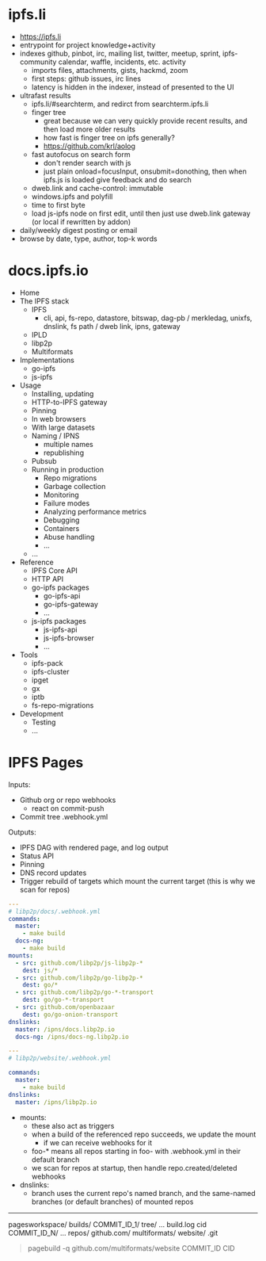 # ipfs.li

- https://ipfs.li
- entrypoint for project knowledge+activity
- indexes github, pinbot, irc, mailing list, twitter, meetup, sprint, ipfs-community calendar, waffle, incidents, etc. activity
  - imports files, attachments, gists, hackmd, zoom
  - first steps: github issues, irc lines
  - latency is hidden in the indexer, instead of presented to the UI
- ultrafast results
  - ipfs.li/#searchterm, and redirct from searchterm.ipfs.li
  - finger tree
    - great because we can very quickly provide recent results, and then load more older results
    - how fast is finger tree on ipfs generally?
    - https://github.com/krl/aolog
  - fast autofocus on search form
    - don't render search with js
    - just plain onload=focusInput, onsubmit=donothing, then when ipfs.js is loaded give feedback and do search
  - dweb.link and cache-control: immutable
  - windows.ipfs and polyfill
  - time to first byte
  - load js-ipfs node on first edit, until then just use dweb.link gateway (or local if rewritten by addon)
- daily/weekly digest posting or email
- browse by date, type, author, top-k words

# docs.ipfs.io

- Home
- The IPFS stack
  - IPFS
    - cli, api, fs-repo, datastore, bitswap, dag-pb / merkledag, unixfs, dnslink, fs path / dweb link, ipns, gateway
  - IPLD
  - libp2p
  - Multiformats
- Implementations
  - go-ipfs
  - js-ipfs
- Usage
  - Installing, updating
  - HTTP-to-IPFS gateway
  - Pinning
  - In web browsers
  - With large datasets
  - Naming / IPNS
    - multiple names
    - republishing
  - Pubsub
  - Running in production
    - Repo migrations
    - Garbage collection
    - Monitoring
    - Failure modes
    - Analyzing performance metrics
    - Debugging
    - Containers
    - Abuse handling
    - ...
  - ...
- Reference
  - IPFS Core API
  - HTTP API
  - go-ipfs packages
    - go-ipfs-api
    - go-ipfs-gateway
    - ...
  - js-ipfs packages
    - js-ipfs-api
    - js-ipfs-browser
    - ...
- Tools
  - ipfs-pack
  - ipfs-cluster
  - ipget
  - gx
  - iptb
  - fs-repo-migrations
- Development
  - Testing
  - ...


# IPFS Pages

Inputs:
- Github org or repo webhooks
  - react on commit-push
- Commit tree .webhook.yml

Outputs:
- IPFS DAG with rendered page, and log output
- Status API
- Pinning
- DNS record updates
- Trigger rebuild of targets which mount the current target (this is why we scan for repos)

```yml
---
# libp2p/docs/.webhook.yml
commands:
  master:
    - make build
  docs-ng:
    - make build
mounts:
  - src: github.com/libp2p/js-libp2p-*
    dest: js/*
  - src: github.com/libp2p/go-libp2p-*
    dest: go/*
  - src: github.com/libp2p/go-*-transport
    dest: go/go-*-transport
  - src: github.com/openbazaar
    dest: go/go-onion-transport
dnslinks:
  master: /ipns/docs.libp2p.io
  docs-ng: /ipns/docs-ng.libp2p.io

---
# libp2p/website/.webhook.yml

commands:
  master:
    - make build
dnslinks:
  master: /ipns/libp2p.io
```

- mounts:
  - these also act as triggers
  - when a build of the referenced repo succeeds, we update the mount
    - if we can receive webhooks for it
  - foo-* means all repos starting in foo- with .webhook.yml in their default branch
  - we scan for repos at startup, then handle repo.created/deleted webhooks
- dnslinks:
  - branch uses the current repo's named branch, and the same-named branches (or default branches) of mounted repos



---

pagesworkspace/
  builds/
    COMMIT_ID_1/
      tree/
        ...
      build.log
      cid
    COMMIT_ID_N/
      ...
  repos/
    github.com/
      multiformats/
        website/
          .git

> pagebuild -q github.com/multiformats/website COMMIT_ID
CID
